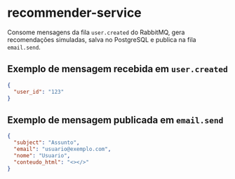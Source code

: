 # recommender-service

Consome mensagens da fila `user.created` do RabbitMQ, gera recomendações simuladas, salva no PostgreSQL e publica na fila `email.send`.

## Exemplo de mensagem recebida em `user.created`
```json
{
  "user_id": "123"
}
```

## Exemplo de mensagem publicada em `email.send`
```json
{
  "subject": "Assunto", 
  "email": "usuario@exemplo.com",
  "nome": "Usuario",
  "conteudo_html": "<></>"
}
```
